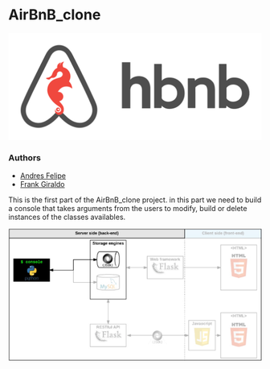 <h1>AirBnB_clone</h1>
<img src="https://github.com/fyga10/logo/blob/main/hbn.png"/>
<h3>Authors</h3>
<ul>
<li><a href="https://github.com/anfepema700"> Andres Felipe </a></li>
<li><a href="https://github.com/fyga10"> Frank Giraldo </a></li>
</ul>
<p>This is the first part of the AirBnB_clone project. in this part we need to build a console that takes arguments from the users to modify, build or delete instances of the classes availables.</p>

<img src="https://github.com/fyga10/logo/blob/main/servidor.png" alt="servidor"/>
